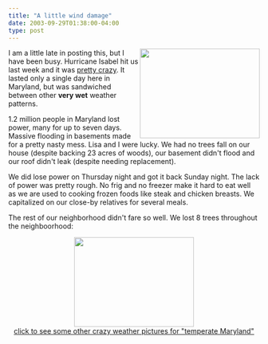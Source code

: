 ```yaml
---
title: "A little wind damage"
date: 2003-09-29T01:38:00-04:00
type: post
---
```


<p><img align="right" valing="top" width="240" height="180" style="border-left: 10px; border-bottom: 10px;" src="http://lethargy.org/~jesus/uploads/hurricane_thumb.jpg"> I am a little late in posting this, but I have been busy.  Hurricane Isabel hit us last week and it was <a href="http://www.omniti.com/~jesus/scriptures/images/hurricane.jpg">pretty crazy</a>.  It lasted only a single day here in Maryland, but was sandwiched between other <b>very wet</b> weather patterns.</p> <p>1.2 million people in Maryland lost power, many for up to seven days.  Massive flooding in basements made for a pretty nasty mess.  Lisa and I were lucky.  We had no trees fall on our house (despite backing 23 acres of woods), our basement didn't flood and our roof didn't leak (despite needing replacement).</p> <p>We did lose power on Thursday night and got it back Sunday night.  The lack of power was pretty rough.  No frig and no freezer make it hard to eat well as we are used to cooking frozen foods like steak and chicken breasts.  We capitalized on our close-by relatives for several meals.</p>  <p>The rest of our neighborhood didn't fare so well.  We lost 8 trees throughout the neighboorhood:</p>  <p align="center"><a href="http://www.lethargy.org/cgi-bin/photo/index.cgi?mode=view&album=/Home/Winter+Weather"><img src="/~jesus/uploads/flat_tree.jpg" height="180" width="240" border="0" hspace="0" vspace="0" alt=""/> <br> click to see some other crazy weather pictures for "temperate Maryland" </a> </p>
